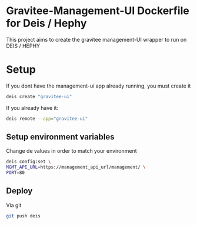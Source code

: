 # Gravitee-Management-UI Dockerfile for Deis / Hephy

This project aims to create the gravitee management-UI wrapper to run on DEIS / HEPHY

# Setup
If you dont have the management-ui app already running, you must create it

```bash
deis create "gravitee-ui"
```

If you already have it:

```bash
deis remote --app="gravitee-ui"
```

## Setup environment variables
Change de values in order to match your environment

```bash
deis config:set \ 
MGMT_API_URL=https://management_api_url/management/ \
PORT=80
```

## Deploy
Via git
```bash
git push deis
```
